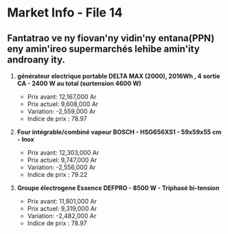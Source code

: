 # Market Info - File 14

## Fantatrao ve ny fiovan'ny vidin'ny entana(PPN) eny amin'ireo supermarchés lehibe amin'ity androany ity.

1. **générateur electrique portable DELTA MAX (2000), 2016Wh , 4 sortie CA - 2400 W au total (surtension 4600 W)**
   - Prix avant: 12,167,000 Ar
   - Prix actuel: 9,608,000 Ar
   - Variation: -2,559,000 Ar
   - Indice de prix : 78.97

2. **Four intégrable/combiné vapeur BOSCH - HSG656XS1 - 59x59x55 cm - Inox**
   - Prix avant: 12,303,000 Ar
   - Prix actuel: 9,747,000 Ar
   - Variation: -2,556,000 Ar
   - Indice de prix : 79.22

3. **Groupe électrogene Essence DEFPRO - 8500 W - Triphasé bi-tension**
   - Prix avant: 11,801,000 Ar
   - Prix actuel: 9,319,000 Ar
   - Variation: -2,482,000 Ar
   - Indice de prix : 78.97

